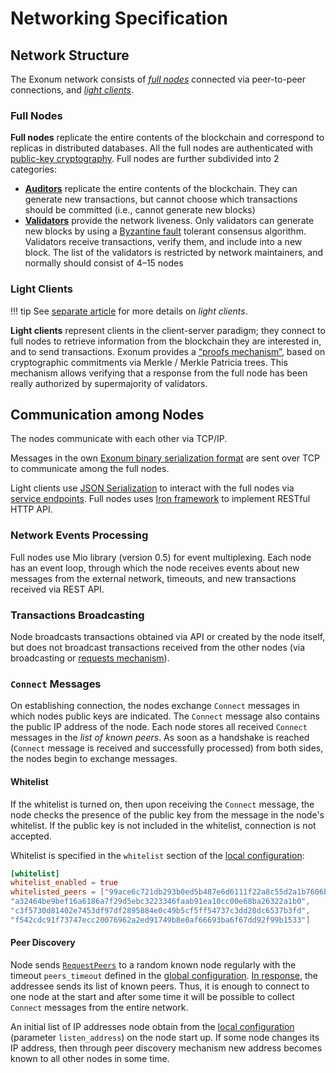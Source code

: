 # Networking Specification

## Network Structure

The Exonum network consists of [_full nodes_](../glossary.md#full-node)
connected via peer-to-peer connections, and [_light clients_](../glossary.md#light-client).

### Full Nodes

**Full nodes** replicate the entire contents of the blockchain and correspond to
replicas in distributed databases. All the full nodes are authenticated with
[public-key cryptography](../glossary.md#digital-signature). Full nodes are
further subdivided into 2 categories:

- [**Auditors**](../glossary.md#auditor) replicate the entire contents of the
  blockchain. They can generate new transactions, but cannot choose which
  transactions should be committed (i.e., cannot generate new blocks)
- [**Validators**](../glossary.md#validator) provide the network liveness. Only
  validators can generate new blocks by using a [Byzantine fault](../glossary.md#byzantine-node)
  tolerant consensus algorithm. Validators receive transactions, verify them,
  and include into a new block. The list of the validators is restricted by
  network maintainers, and normally should consist of 4–15 nodes

### Light Clients

!!! tip
    See [separate article](../architecture/clients.md) for more details on
    _light clients_.

**Light clients** represent clients in the client-server paradigm; they connect
to full nodes to retrieve information from the blockchain they are
interested in, and to send transactions. Exonum provides a [“proofs mechanism”](../glossary.md#merkle-proof),
based on cryptographic commitments via Merkle / Merkle Patricia
trees. This mechanism allows verifying that a response from the full node
has been really authorized by supermajority of validators.

## Communication among Nodes

The nodes communicate with each other via TCP/IP.

Messages in the own [Exonum binary serialization format](../glossary.md#binary-serialization)
are sent over TCP to communicate among the full nodes.

Light clients use [JSON Serialization](../glossary.md#json-serialization)
to interact with the full nodes via [service endpoints](../glossary.md#service-endpoint).
Full nodes uses [Iron framework](http://ironframework.io/) to implement RESTful
HTTP API.

### Network Events Processing

Full nodes use Mio library (version 0.5) for event multiplexing. Each node has
an event loop, through which the node receives events about new messages from
the external network, timeouts, and new transactions received via REST API.

### Transactions Broadcasting

Node broadcasts transactions obtained via API or created by the node itself, but
does not broadcast transactions received from the other nodes (via broadcasting
or [requests mechanism](consensus/requests.md)).

### `Connect` Messages

On establishing connection, the nodes exchange `Connect` messages in which nodes
public keys are indicated. The `Connect` message also contains the public IP
address of the node. Each node stores all received `Connect` messages in
the _list of known peers_. As soon as a handshake is reached (`Connect` message
is received and successfully processed) from both sides, the nodes begin to
exchange messages.

#### Whitelist

If the whitelist is turned on, then upon receiving the `Connect` message, the
node checks the presence of the public key from the message in the node's
whitelist. If the public key is not included in the whitelist, connection is not
accepted.

Whitelist is specified in the `whitelist` section of the [local configuration](../glossary.md#local-configuration):

```TOML
[whitelist]
whitelist_enabled = true
whitelisted_peers = ["99ace6c721db293b0ed5b487e6d6111f22a8c55d2a1b7606b6fa6e6c29671aa1",
"a32464be9bef16a6186a7f29d5ebc3223346faab91ea10cc00e68ba26322a1b0",
"c3f5730d81402e7453df97df2895884e0c49b5cf5ff54737c3dd28dc6537b3fd",
"f542cdc91f73747ecc20076962a2ed91749b8e0af66693ba6f67dd92f99b1533"]
```

#### Peer Discovery

Node sends [`RequestPeers`](consensus/requests.md#requestpeers) to a random
known node regularly with the timeout `peers_timeout` defined in the
[global configuration](../architecture/configuration.md#genesisconsensus).
[In response](consensus/requests.md#requestpeers-1), the addressee sends its
list of known peers. Thus, it is enough to connect to one node at the start and
after some time it will be possible to collect `Connect` messages from the
entire network.

An initial list of IP addresses node obtain from the [local configuration](../glossary.md#local-configuration)
(parameter `listen_address`) on the node start up. If some node changes its IP
address, then through peer discovery mechanism new address becomes known to all
other nodes in some time.
